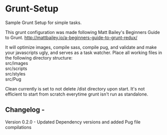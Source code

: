# Grunt-Setup
Sample Grunt Setup for simple tasks.

This grunt configuration was made following Matt Bailey's Beginners Guide to Grunt.
http://mattbailey.io/a-beginners-guide-to-grunt-redux/

It will optimize images, compile sass, compile pug, and validate and make your javascripts ugly, and serves as a task watcher. Place all working files in the following directory structure:
<br>src/images
<br>src/scripts
<br>src/styles
<br>src/Pug

Clean currently is set to not delete /dist directory upon start. It's not efficient to start from scratch everytime grunt isn't run as standalone. 


Changelog -
------------
Version 0.2.0 - Updated Dependency versions and added Pug file compilations